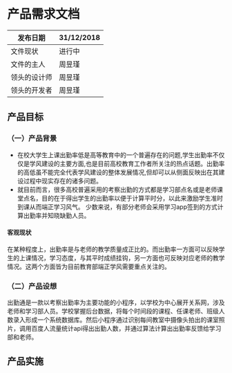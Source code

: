 # 产品需求文档
|发布日期|31/12/2018|
| ---------- | --- |
|文件现状|进行中|
|文件的主人|周昱瑾|
|领头的设计师|周昱瑾|
|领头的开发者|周昱瑾|
## 产品目标
### （一）产品背景
- 在校大学生上课出勤率低是高等教育中的一个普遍存在的问题,学生出勤率不仅仅是学风建设的主要方面,也是目前高校教育工作者所关注的热点话题。出勤率的高低虽不能完全代表学风建设的整体发展情况,但却可以从侧面反映出在其建设过程中现实存在的诸多问题。
- 就目前而言，很多高校普遍采用的考察出勤的方式都是学习部点名或是老师课堂点名，目的在于得出学生的出勤率以便于计算平时分，以此来激励学生准时到课从而端正学习风气。
少数来说，有部分老师会采用学习app签到的方式计算出勤率并知晓缺勤人员。
#### 客观现状
在某种程度上，出勤率是与老师的教学质量成正比的。而出勤率一方面可以反映学生的上课情况，学习态度，与其平时成绩挂钩，另一方面也可反映对应老师的教学情况。这两个方面皆为目前教育部端正学风需要重点关注的。
### （二）产品设想
出勤通是一款以考察出勤率为主要功能的小程序，以学校为中心展开关系网，涉及老师和学习部人员。学校掌握后台数据，将每个时间段的课程、任课老师、班级人数录入形成一个系统数据库。然后小程序通过识别每间教室中摄像头拍出的课室照片，调用百度人流量统计api得出出勤人数，并通过算法计算出出勤率反馈给学习部和老师。
## 产品实施
